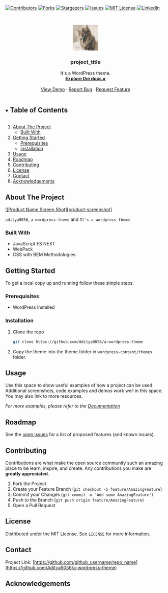 [![Contributors][contributors-shield]][contributors-url]
[![Forks][forks-shield]][forks-url]
[![Stargazers][stars-shield]][stars-url]
[![Issues][issues-shield]][issues-url]
[![MIT License][license-shield]][license-url]
[![LinkedIn][linkedin-shield]][linkedin-url] 

<!-- PROJECT LOGO -->
<br />
<p align="center">
  <a href="https://github.com/github_username/a-wordpress-theme">
    <img src="assets/images/meowsalot.jpg" alt="Logo" width="80" height="80">
  </a>

  <h3 align="center">project_title</h3>

  <p align="center">
    It's a WordPress theme.
    <br />
    <a href="https://github.com/github_username/a-wordpress-theme"><strong>Explore the docs »</strong></a>
    <br />
    <br />
    <a href="https://github.com/github_username/a-wordpress-theme">View Demo</a>
    ·
    <a href="https://github.com/github_username/a-wordpress-theme/issues">Report Bug</a>
    ·
    <a href="https://github.com/github_username/a-wordpress-theme/issues">Request Feature</a>
  </p>
</p>

<!-- TABLE OF CONTENTS -->
<details open="open">
  <summary><h2 style="display: inline-block">Table of Contents</h2></summary>
  <ol>
    <li>
      <a href="#about-the-project">About The Project</a>
      <ul>
        <li><a href="#built-with">Built With</a></li>
      </ul>
    </li>
    <li>
      <a href="#getting-started">Getting Started</a>
      <ul>
        <li><a href="#prerequisites">Prerequisites</a></li>
        <li><a href="#installation">Installation</a></li>
      </ul>
    </li>
    <li><a href="#usage">Usage</a></li>
    <li><a href="#roadmap">Roadmap</a></li>
    <li><a href="#contributing">Contributing</a></li>
    <li><a href="#license">License</a></li>
    <li><a href="#contact">Contact</a></li>
    <li><a href="#acknowledgements">Acknowledgements</a></li>
  </ol>
</details>

<!-- ABOUT THE PROJECT -->
## About The Project

[![Product Name Screen Shot][product-screenshot]](https://example.com)

`aditya9056`, `a-wordpress-theme` and `It's a wordpress theme`

### Built With

* JavaScript ES NEXT
* WebPack
* CSS with BEM Methodologies

<!-- GETTING STARTED -->
## Getting Started

To get a local copy up and running follow these simple steps.

### Prerequisites

* WordPress Installed

### Installation

1. Clone the repo

   ```sh
   git clone https://github.com/Aditya9056/a-wordpress-theme
   ```

2. Copy the theme into the theme folder in `wordpress-content/themes` folder.

<!-- USAGE EXAMPLES -->
## Usage

Use this space to show useful examples of how a project can be used. Additional screenshots, code examples and demos work well in this space. You may also link to more resources.

_For more examples, please refer to the [Documentation](https://example.com)_

<!-- ROADMAP -->
## Roadmap

See the [open issues](https://github.com/github_username/repo_name/issues) for a list of proposed features (and known issues).

<!-- CONTRIBUTING -->
## Contributing

Contributions are what make the open source community such an amazing place to be learn, inspire, and create. Any contributions you make are **greatly appreciated**.

1. Fork the Project
2. Create your Feature Branch (`git checkout -b feature/AmazingFeature`)
3. Commit your Changes (`git commit -m 'Add some AmazingFeature'`)
4. Push to the Branch (`git push origin feature/AmazingFeature`)
5. Open a Pull Request

<!-- LICENSE -->
## License

Distributed under the MIT License. See `LICENSE` for more information.

<!-- CONTACT -->
## Contact

Project Link: [https://github.com/github_username/repo_name](https://github.com/Aditya9056/a-wordpress-theme)

<!-- ACKNOWLEDGEMENTS -->
## Acknowledgements

<!-- * []() -->

<!-- MARKDOWN LINKS & IMAGES -->
<!-- https://www.markdownguide.org/basic-syntax/#reference-style-links -->

[contributors-shield]: https://img.shields.io/github/contributors/Aditya9056/repo.svg?style=for-the-badge
[contributors-url]: https://github.com/Aditya9056/a-wordpress-theme/graphs/contributors

[forks-shield]: https://img.shields.io/github/forks/Aditya9056/repo.svg?style=for-the-badge
[forks-url]: https://github.com/Aditya9056/a-wordpress-theme/network/members

[stars-shield]: https://img.shields.io/github/stars/Aditya9056/repo.svg?style=for-the-badge
[stars-url]: https://github.com/Aditya9056/a-wordpress-theme/stargazers

[issues-shield]: https://img.shields.io/github/issues/Aditya9056/repo.svg?style=for-the-badge
[issues-url]: https://github.com/Aditya9056/a-wordpress-theme/issues

[license-shield]: https://img.shields.io/github/license/Aditya9056/a-wordpress-theme.svg?style=for-the-badge
[license-url]: https://github.com/Aditya9056/a-wordpress-theme/blob/master/LICENSE.txt

[linkedin-shield]: https://img.shields.io/badge/-LinkedIn-black.svg?style=for-the-badge&logo=linkedin&colorB=555
[linkedin-url]: https://linkedin.com/in/iadityajain
